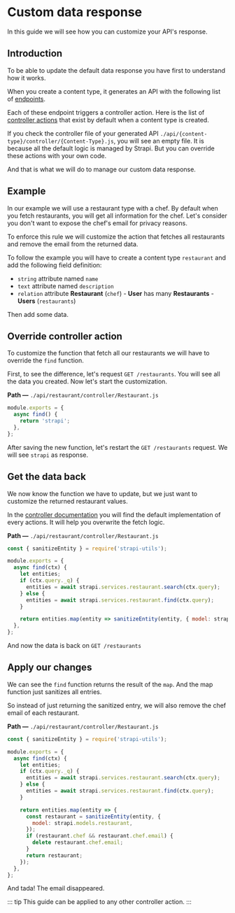 # Custom data response

In this guide we will see how you can customize your API's response.

## Introduction

To be able to update the default data response you have first to understand how it works.

When you create a content type, it generates an API with the following list of [endpoints](../content-api/api-endpoints.md).

Each of these endpoint triggers a controller action. Here is the list of [controller actions](../concepts/controllers.md) that exist by default when a content type is created.

If you check the controller file of your generated API `./api/{content-type}/controller/{Content-Type}.js`, you will see an empty file. It is because all the default logic is managed by Strapi. But you can override these actions with your own code.

And that is what we will do to manage our custom data response.

## Example

In our example we will use a restaurant type with a chef. By default when you fetch restaurants, you will get all information for the chef.
Let's consider you don't want to expose the chef's email for privacy reasons.

To enforce this rule we will customize the action that fetches all restaurants and remove the email from the returned data.

To follow the example you will have to create a content type `restaurant` and add the following field definition:

- `string` attribute named `name`
- `text` attribute named `description`
- `relation` attribute **Restaurant** (`chef`) - **User** has many **Restaurants** - **Users** (`restaurants`)

Then add some data.

## Override controller action

To customize the function that fetch all our restaurants we will have to override the `find` function.

First, to see the difference, let's request `GET /restaurants`. You will see all the data you created.
Now let's start the customization.

**Path —** `./api/restaurant/controller/Restaurant.js`

```js
module.exports = {
  async find() {
    return 'strapi';
  },
};
```

After saving the new function, let's restart the `GET /restaurants` request. We will see `strapi` as response.

## Get the data back

We now know the function we have to update, but we just want to customize the returned restaurant values.

In the [controller documentation](../concepts/controllers.html#extending-a-model-controller) you will find the default implementation of every actions. It will help you overwrite the fetch logic.

**Path —** `./api/restaurant/controller/Restaurant.js`

```js
const { sanitizeEntity } = require('strapi-utils');

module.exports = {
  async find(ctx) {
    let entities;
    if (ctx.query._q) {
      entities = await strapi.services.restaurant.search(ctx.query);
    } else {
      entities = await strapi.services.restaurant.find(ctx.query);
    }

    return entities.map(entity => sanitizeEntity(entity, { model: strapi.models.restaurant }));
  },
};
```

And now the data is back on `GET /restaurants`

## Apply our changes

We can see the `find` function returns the result of the `map`. And the map function just sanitizes all entries.

So instead of just returning the sanitized entry, we will also remove the chef email of each restaurant.

**Path —** `./api/restaurant/controller/Restaurant.js`

```js
const { sanitizeEntity } = require('strapi-utils');

module.exports = {
  async find(ctx) {
    let entities;
    if (ctx.query._q) {
      entities = await strapi.services.restaurant.search(ctx.query);
    } else {
      entities = await strapi.services.restaurant.find(ctx.query);
    }

    return entities.map(entity => {
      const restaurant = sanitizeEntity(entity, {
        model: strapi.models.restaurant,
      });
      if (restaurant.chef && restaurant.chef.email) {
        delete restaurant.chef.email;
      }
      return restaurant;
    });
  },
};
```

And tada! The email disappeared.

::: tip
This guide can be applied to any other controller action.
:::
